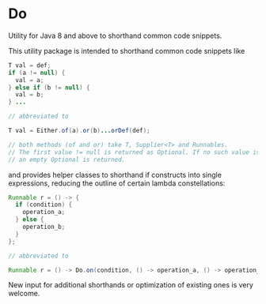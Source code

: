 # Do
Utility for Java 8 and above to shorthand common code snippets.

This utility package is intended to shorthand common code snippets like
```java
T val = def;
if (a != null) {
  val = a;
} else if (b != null) {
  val = b;
} ...

// abbreviated to

T val = Either.of(a).or(b)...orDef(def);

// both methods (of and or) take T, Supplier<T> and Runnables.
// The first value != null is returned as Optional. If no such value is returned,
// an empty Optional is returned.
```
and provides helper classes to shorthand if constructs into single expressions,
reducing the outline of certain lambda constellations:
```java
Runnable r = () -> {
  if (condition) {
    operation_a;
  } else {
    operation_b;
  }
};

// abbreviated to

Runnable r = () -> Do.on(condition, () -> operation_a, () -> operation_b);
```
New input for additional shorthands or optimization of existing ones is very welcome.

